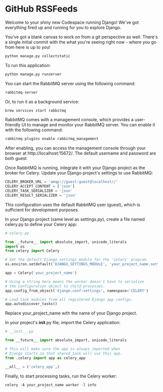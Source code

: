 # GitHub RSSFeeds

Welcome to your shiny new Codespace running Django! We've got everything fired up and running for you to explore Django.

You've got a blank canvas to work on from a git perspective as well. There's a single initial commit with the what you're seeing right now - where you go from here is up to you!

```python
python manage.py collectstatic
```
To run this application:

```python
python manage.py runserver
```

You can start the RabbitMQ server using the following command:
```python
rabbitmq-server

```
Or, to run it as a background service:
```python
brew services start rabbitmq

```
RabbitMQ comes with a management console, which provides a user-friendly UI to manage and monitor your RabbitMQ server. You can enable it with the following command:
```python
rabbitmq-plugins enable rabbitmq_management

```
After enabling, you can access the management console through your browser at http://localhost:15672/. The default username and password are both guest

Once RabbitMQ is running, integrate it with your Django project as the broker for Celery. Update your Django project's settings to use RabbitMQ:
```python
CELERY_BROKER_URL = 'amqp://guest:guest@localhost//'
CELERY_ACCEPT_CONTENT = ['json']
CELERY_TASK_SERIALIZER = 'json'
CELERY_RESULT_SERIALIZER = 'json'

```
This configuration uses the default RabbitMQ user (guest), which is sufficient for development purposes.

In your Django project (same level as settings.py), create a file named celery.py to define your Celery app:
```python
# celery.py

from __future__ import absolute_import, unicode_literals
import os
from celery import Celery

# Set the default Django settings module for the 'celery' program.
os.environ.setdefault('DJANGO_SETTINGS_MODULE', 'your_project_name.settings')

app = Celery('your_project_name')

# Using a string here means the worker doesn't have to serialize
# the configuration object to child processes.
app.config_from_object('django.conf:settings', namespace='CELERY')

# Load task modules from all registered Django app configs.
app.autodiscover_tasks()


```
Replace your_project_name with the name of your Django project.

In your project's __init__.py file, import the Celery application:
```python
# __init__.py

from __future__ import absolute_import, unicode_literals

# This will make sure the app is always imported when
# Django starts so that shared_task will use this app.
from .celery import app as celery_app

__all__ = ('celery_app',)


```
Finally, to start processing tasks, run the Celery worker:
```python
celery -A your_project_name worker -l info

```